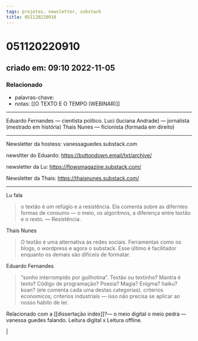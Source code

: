 ```yaml
---
tags: projetos, newsletter, substack
title: 051120220910
---
```

# 051120220910
## criado em: 09:10 2022-11-05

### Relacionado
- palavras-chave: 
- notas: [[O TEXTO E O TEMPO (WEBINAR)]]
---
Eduardo Fernandes — cientista político.
Luci (luciana Andrade) — jornalista (mestrado em história)
Thais Nunes — ficionista (formada em direito)



---
Newsletter da hostess: vanessaguedes.substack.com

newsltter do Eduardo: https://buttondown.email/txt/archive/

newsletter da Lu: https://flowsmagazine.substack.com/

Newsletter da Thais: https://thaisnunes.substack.com/

---
Lu fala

>o textão é um refúgio e a resistência.
Ela comenta sobre as diferntes formas de consumo — o meio, os algoritmos, a diferença entre textão e o resto. — Resistência.

Thais Nunes

>O textão é uma alternativa às redes sociais.
>Ferramentas como os blogs, o wordpress e agora o substack. Esse último é facilitador enquanto os demais são difíceis de formatar.

Eduardo Fernandes
>“sonho interrompido por guilhotina”. Textão ou textinho? 
>Mantra é texto? Código de programação? Poesia? Magia? Enigma?
>haiku? koan? (ele comenta cada uma destas categorias).
>criterios economicos; criterios industriais — isso não precisa se aplicar ao nosso habito de ler.

Relacionado com a [[dissertação index]]?— o meio digital o meio pedra — vanessa guedes falando. Leitura digital x Leitura offline.

|